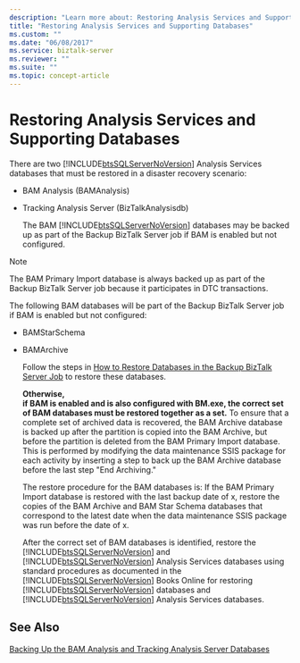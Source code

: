 ```yaml
---
description: "Learn more about: Restoring Analysis Services and Supporting Databases"
title: "Restoring Analysis Services and Supporting Databases"
ms.custom: ""
ms.date: "06/08/2017"
ms.service: biztalk-server
ms.reviewer: ""
ms.suite: ""
ms.topic: concept-article
---
```

# Restoring Analysis Services and Supporting Databases
There are two [!INCLUDE[btsSQLServerNoVersion](../includes/btssqlservernoversion-md.md)] Analysis Services databases that must be restored in a disaster recovery scenario:  
  
- BAM Analysis (BAMAnalysis)  
  
- Tracking Analysis Server (BizTalkAnalysisdb)  
  
  The BAM [!INCLUDE[btsSQLServerNoVersion](../includes/btssqlservernoversion-md.md)] databases may be backed up as part of the Backup BizTalk Server job if BAM is enabled but not configured.  
  
> [!NOTE]  
>  The BAM Primary Import database is always backed up as part of the Backup BizTalk Server job because it participates in DTC transactions.  
  
 The following BAM databases will be part of the Backup BizTalk Server job if BAM is enabled but not configured:  
  
- BAMStarSchema  
  
- BAMArchive  
  
  Follow the steps in [How to Restore Databases in the Backup BizTalk Server Job](../technical-guides/how-to-restore-databases-in-the-backup-biztalk-server-job.md) to restore these databases.  
  
  **Otherwise,**  
  **if BAM is enabled and is also configured with BM.exe, the correct set of BAM databases must be restored together as a set.** To ensure that a complete set of archived data is recovered, the BAM Archive database is backed up after the partition is copied into the BAM Archive, but before the partition is deleted from the BAM Primary Import database. This is performed by modifying the data maintenance SSIS package for each activity by inserting a step to back up the BAM Archive database before the last step "End Archiving."  
  
  The restore procedure for the BAM databases is: If the BAM Primary Import database is restored with the last backup date of x, restore the copies of the BAM Archive and BAM Star Schema databases that correspond to the latest date when the data maintenance SSIS package was run before the date of x.  
  
  After the correct set of BAM databases is identified, restore the [!INCLUDE[btsSQLServerNoVersion](../includes/btssqlservernoversion-md.md)] and [!INCLUDE[btsSQLServerNoVersion](../includes/btssqlservernoversion-md.md)] Analysis Services databases using standard procedures as documented in the [!INCLUDE[btsSQLServerNoVersion](../includes/btssqlservernoversion-md.md)] Books Online for restoring [!INCLUDE[btsSQLServerNoVersion](../includes/btssqlservernoversion-md.md)] databases and [!INCLUDE[btsSQLServerNoVersion](../includes/btssqlservernoversion-md.md)] Analysis Services databases.  
  
## See Also  
 [Backing Up the BAM Analysis and Tracking Analysis Server Databases](../technical-guides/backing-up-the-bam-analysis-and-tracking-analysis-server-databases.md)
